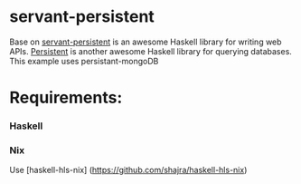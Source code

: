 servant-persistent
==================

Base on [servant-persistent](https://github.com/parsonsmatt/servant-persistent) is an awesome Haskell library for writing web APIs.
[Persistent](http://www.yesodweb.com/book/persistent) is another awesome Haskell library for querying databases.
This example uses persistant-mongoDB

Requirements:
============

### Haskell


### Nix

Use [haskell-hls-nix] (https://github.com/shajra/haskell-hls-nix)
